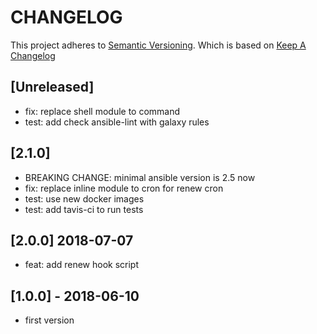 # CHANGELOG

This project adheres to [Semantic Versioning](http://semver.org/).
Which is based on [Keep A Changelog](http://keepachangelog.com/)

## [Unreleased]
- fix: replace shell module to command
- test: add check ansible-lint with galaxy rules

## [2.1.0]
- BREAKING CHANGE: minimal ansible version is 2.5 now
- fix: replace inline module to cron for renew cron
- test: use new docker images
- test: add tavis-ci to run tests

## [2.0.0] 2018-07-07
- feat: add renew hook script

## [1.0.0] - 2018-06-10
- first version
